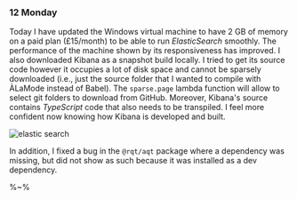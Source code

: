 ### 12 Monday

Today I have updated the Windows virtual machine to have 2 GB of memory on a paid plan (£15/month) to be able to run _ElasticSearch_ smoothly. The performance of the machine shown by its responsiveness has improved. I also downloaded Kibana as a snapshot build locally. I tried to get its source code however it occupies a lot of disk space and cannot be sparsely downloaded (i.e., just the source folder that I wanted to compile with ÀLaMode instead of Babel). The `sparse.page` lambda function will allow to select git folders to download from GitHub. Moreover, Kibana's source contains _TypeScript_ code that also needs to be transpiled. I feel more confident now knowing how Kibana is developed and built.

![elastic search](images/18-1#1/es.png)

In addition, I fixed a bug in the `@rqt/aqt` package where a dependency was missing, but did not show as such because it was installed as a dev dependency.

%~%